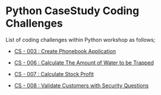# Python CaseStudy Coding Challenges

List of coding challenges within Python workshop as follows;


- [CS - 003 : Create Phonebook Application](./CS-3/README.md)

- [CS - 006 : Calculate The Amount of Water to be Trapped](./CS-6/README.md)

- [CS - 007 : Calculate Stock Profit ](./CS-7/README.md)

- [CS - 008 : Validate Customers with Security Questions ](./CS-8/README.md)